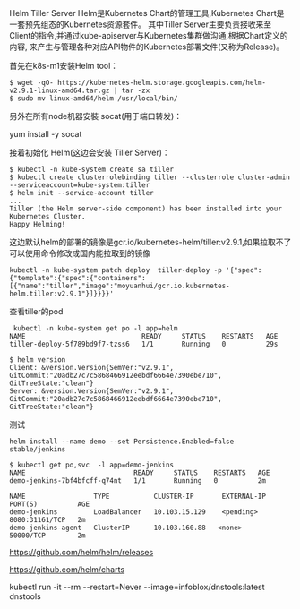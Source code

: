 Helm Tiller Server
Helm是Kubernetes Chart的管理工具,Kubernetes Chart是一套预先组态的Kubernetes资源套件。
其中Tiller Server主要负责接收来至Client的指令,并通过kube-apiserver与Kubernetes集群做沟通,根据Chart定义的内容,
来产生与管理各种对应API物件的Kubernetes部署文件(又称为Release)。

首先在k8s-m1安装Helm tool：
```
$ wget -qO- https://kubernetes-helm.storage.googleapis.com/helm-v2.9.1-linux-amd64.tar.gz | tar -zx
$ sudo mv linux-amd64/helm /usr/local/bin/
```
另外在所有node机器安裝 socat(用于端口转发)：

yum install -y socat

接着初始化 Helm(这边会安装 Tiller Server)：
```
$ kubectl -n kube-system create sa tiller
$ kubectl create clusterrolebinding tiller --clusterrole cluster-admin --serviceaccount=kube-system:tiller
$ helm init --service-account tiller
...
Tiller (the Helm server-side component) has been installed into your Kubernetes Cluster.
Happy Helming!
```
这边默认helm的部署的镜像是gcr.io/kubernetes-helm/tiller:v2.9.1,如果拉取不了可以使用命令修改成国内能拉取到的镜像
```
kubectl -n kube-system patch deploy  tiller-deploy -p '{"spec":{"template":{"spec":{"containers":[{"name":"tiller","image":"moyuanhui/gcr.io.kubernetes-helm.tiller:v2.9.1"}]}}}}'
```
查看tiller的pod
```
 kubectl -n kube-system get po -l app=helm
NAME                             READY     STATUS    RESTARTS   AGE
tiller-deploy-5f789bd9f7-tzss6   1/1       Running   0          29s

$ helm version
Client: &version.Version{SemVer:"v2.9.1", GitCommit:"20adb27c7c5868466912eebdf6664e7390ebe710", GitTreeState:"clean"}
Server: &version.Version{SemVer:"v2.9.1", GitCommit:"20adb27c7c5868466912eebdf6664e7390ebe710", GitTreeState:"clean"}
```

测试
``` 
helm install --name demo --set Persistence.Enabled=false stable/jenkins

```
```
$ kubectl get po,svc  -l app=demo-jenkins
NAME                           READY     STATUS    RESTARTS   AGE
demo-jenkins-7bf4bfcff-q74nt   1/1       Running   0          2m

NAME                 TYPE           CLUSTER-IP       EXTERNAL-IP   PORT(S)          AGE
demo-jenkins         LoadBalancer   10.103.15.129    <pending>     8080:31161/TCP   2m
demo-jenkins-agent   ClusterIP      10.103.160.88   <none>        50000/TCP        2m
```
<!-- helm Release -->
https://github.com/helm/helm/releases

https://github.com/helm/charts

<!-- coredns -->
kubectl run -it --rm --restart=Never --image=infoblox/dnstools:latest dnstools

<!-- helm官网 -->
<!-- https://helm.sh -->